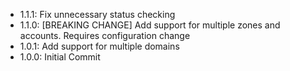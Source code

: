 - 1.1.1: Fix unnecessary status checking
- 1.1.0: [BREAKING CHANGE] Add support for multiple zones and accounts. Requires configuration change
- 1.0.1: Add support for multiple domains
- 1.0.0: Initial Commit